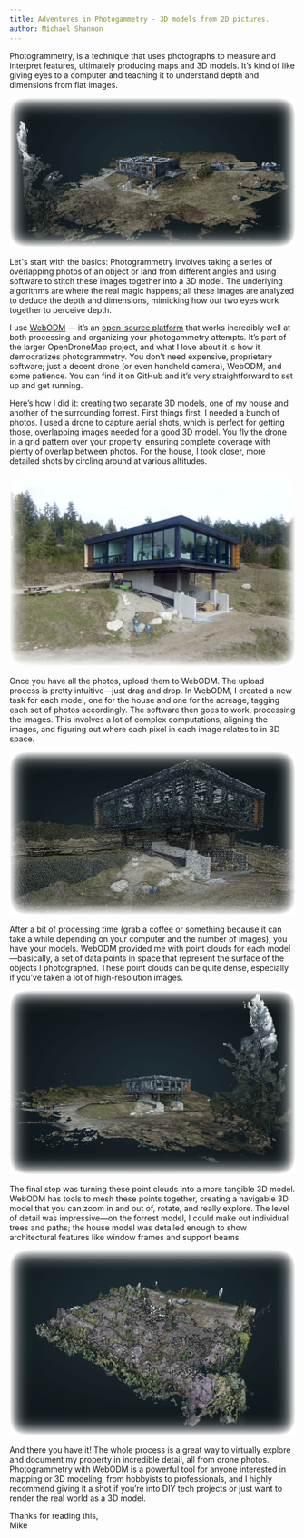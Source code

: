 ```yaml
---
title: Adventures in Photogammetry - 3D models from 2D pictures.
author: Michael Shannon
---
```


Photogrammetry, is a technique that uses photographs to measure and interpret features, ultimately producing maps and 3D models. It’s kind of like giving eyes to a computer and teaching it to understand depth and dimensions from flat images.

[<img alt="And another" title="Virtual 3" src="/images/House-3D-3.png"></a>](/images/House-3D-3.png "Virtual 3")

Let's start with the basics: Photogrammetry involves taking a series of overlapping photos of an object or land from different angles and using software to stitch these images together into a 3D model. The underlying algorithms are where the real magic happens; all these images are analyzed to deduce the depth and dimensions, mimicking how our two eyes work together to perceive depth.

I use [WebODM](https://www.opendronemap.org/webodm/ "WebODM") — it’s an [open-source platform](https://github.com/OpenDroneMap/WebODM "open-sounce platform") that works incredibly well at both processing and organizing your photogammetry attempts. It’s part of the larger OpenDroneMap project, and what I love about it is how it democratizes photogrammetry. You don’t need expensive, proprietary software; just a decent drone (or even handheld camera), WebODM, and some patience. You can find it on GitHub and it’s very straightforward to set up and get running.

Here’s how I did it: creating two separate 3D models, one of my house and another of the surrounding forrest. First things first, I needed a bunch of photos. I used a drone to capture aerial shots, which is perfect for getting those, overlapping images needed for a good 3D model. You fly the drone in a grid pattern over your property, ensuring complete coverage with plenty of overlap between photos. For the house, I took closer, more detailed shots by circling around at various altitudes.

[<img alt="Photo of my house" title="Reality" src="/images/House-Real-1.png"></a>](/images/House-Real-1.png "Photo of my house")

Once you have all the photos, upload them to WebODM. The upload process is pretty intuitive—just drag and drop. In WebODM, I created a new task for each model, one for the house and one for the acreage, tagging each set of photos accordingly. The software then goes to work, processing the images. This involves a lot of complex computations, aligning the images, and figuring out where each pixel in each image relates to in 3D space.

[<img alt="3D rendering of my house" title="Virtual" src="/images/House-3D-2.png"></a>](/images/House-3D-2.png "Virtual")

After a bit of processing time (grab a coffee or something because it can take a while depending on your computer and the number of images), you have your models. WebODM provided me with point clouds for each model—basically, a set of data points in space that represent the surface of the objects I photographed. These point clouds can be quite dense, especially if you’ve taken a lot of high-resolution images.

[<img alt="Another view of the model" title="Virtual 2" src="/images/House-3D-1.png"></a>](/images/House-3D-1.png "Virtual 2")

The final step was turning these point clouds into a more tangible 3D model. WebODM has tools to mesh these points together, creating a navigable 3D model that you can zoom in and out of, rotate, and really explore. The level of detail was impressive—on the forrest model, I could make out individual trees and paths; the house model was detailed enough to show architectural features like window frames and support beams.

[<img alt="3D rendering of my property" title="Virtual Property" src="/images/Property-3D-1.png"></a>](/images/Property-3D-1.png "Virtual Property")

And there you have it! The whole process is a great way to virtually explore and document my property in incredible detail, all from drone photos. Photogrammetry with WebODM is a powerful tool for anyone interested in mapping or 3D modeling, from hobbyists to professionals, and I highly recommend giving it a shot if you’re into DIY tech projects or just want to render the real world as a 3D model.

Thanks for reading this,  
Mike 



